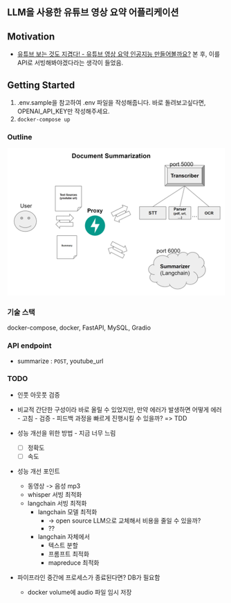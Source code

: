 ## LLM을 사용한 유튜브 영상 요약 어플리케이션

## Motivation
- [유튜브 보는 것도 지겹다! - 유튜브 영상 요약 인공지능 만들어볼까요?](https://www.youtube.com/watch?v=g77Ob5_hPKE) 본 후, 이를 API로 서빙해봐야겠다라는 생각이 들었음.

  

## Getting Started
1. .env.sample을 참고하여 .env 파일을 작성해줍니다. 바로 돌려보고싶다면, OPENAI_API_KEY만 작성해주세요.
2. ``` docker-compose up ```



### Outline
![outline](imgs/outline.png)



### 기술 스택
docker-compose, docker, FastAPI, MySQL, Gradio



### API endpoint
- summarize : `POST`, youtube_url



### TODO
- 인풋 아웃풋 검증 
- 비교적 간단한 구성이라 바로 올릴 수 있었지만, 만약 에러가 발생하면 어떻게 에러 - 고침 - 검증 - 피드백 과정을 빠르게 진행시킬 수 있을까? => TDD
- 성능 개선을 위한 방법 - 지금 너무 느림
    - [ ] 정확도
    - [ ] 속도

- 성능 개선 포인트
    - 동영상 -> 음성 mp3  
    - whisper 서빙 최적화  
    - langchain 서빙 최적화
        - langchain 모델 최적화
            - -> open source LLM으로 교체해서 비용을 줄일 수 있을까?
            - ??
        - langchain 자체에서
            - 텍스트 분할
            - 프롬프트 최적화
            - mapreduce 최적화

- 파이프라인 중간에 프로세스가 종료된다면? DB가 필요함
    - docker volume에 audio 파일 임시 저장
